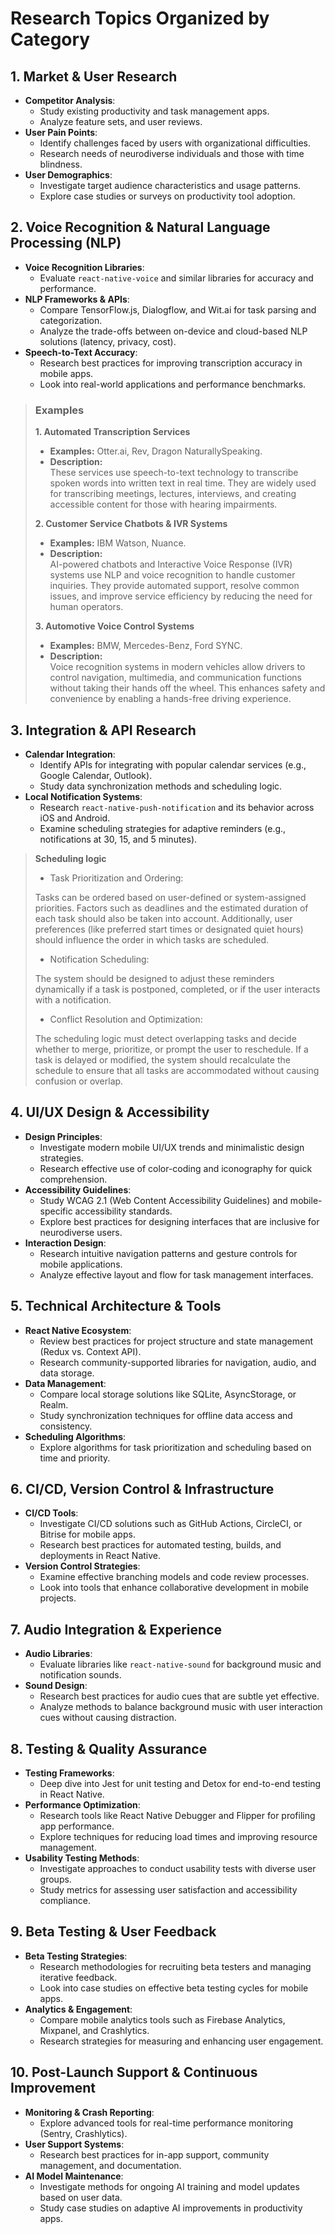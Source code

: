 # Research Topics Organized by Category

## 1. Market & User Research
- **Competitor Analysis**:  
  - Study existing productivity and task management apps.
  - Analyze feature sets, and user reviews.
- **User Pain Points**:  
  - Identify challenges faced by users with organizational difficulties.
  - Research needs of neurodiverse individuals and those with time blindness.
- **User Demographics**:  
  - Investigate target audience characteristics and usage patterns.
  - Explore case studies or surveys on productivity tool adoption.

## 2. Voice Recognition & Natural Language Processing (NLP)
- **Voice Recognition Libraries**:  
  - Evaluate `react-native-voice` and similar libraries for accuracy and performance.
- **NLP Frameworks & APIs**:  
  - Compare TensorFlow.js, Dialogflow, and Wit.ai for task parsing and categorization.
  - Analyze the trade-offs between on-device and cloud-based NLP solutions (latency, privacy, cost).
- **Speech-to-Text Accuracy**:  
  - Research best practices for improving transcription accuracy in mobile apps.
  - Look into real-world applications and performance benchmarks.  
> ### Examples
> **1. Automated Transcription Services**
> - **Examples:** Otter.ai, Rev, Dragon NaturallySpeaking.
> - **Description:**  
>   These services use speech-to-text technology to transcribe spoken words into written text in real time. They are widely used for transcribing meetings, lectures, interviews, and creating accessible content for those with hearing impairments.  
>
> **2. Customer Service Chatbots & IVR Systems**
> - **Examples:** IBM Watson, Nuance.
> - **Description:**  
  AI-powered chatbots and Interactive Voice Response (IVR) systems use NLP and voice recognition to handle customer inquiries. They provide automated support, resolve common issues, and improve service efficiency by reducing the need for human operators.
>
> **3. Automotive Voice Control Systems**
> - **Examples:** BMW, Mercedes-Benz, Ford SYNC.
> - **Description:**  
>   Voice recognition systems in modern vehicles allow drivers to control navigation, multimedia, and communication functions without taking their hands off the wheel. This enhances safety and convenience by enabling a hands-free driving experience.
>

## 3. Integration & API Research
- **Calendar Integration**:  
  - Identify APIs for integrating with popular calendar services (e.g., Google Calendar, Outlook).
  - Study data synchronization methods and scheduling logic.
- **Local Notification Systems**:  
  - Research `react-native-push-notification` and its behavior across iOS and Android.
  - Examine scheduling strategies for adaptive reminders (e.g., notifications at 30, 15, and 5 minutes).

> **Scheduling logic**
> - Task Prioritization and Ordering:
> 
> Tasks can be ordered based on user-defined or system-assigned priorities. Factors such as deadlines and the estimated duration of each task should also be taken into account. Additionally, user preferences (like preferred start times or designated quiet hours) should influence the order in which tasks are scheduled.
> - Notification Scheduling:
>
> The system should be designed to adjust these reminders dynamically if a task is postponed, completed, or if the user interacts with a notification.
> - Conflict Resolution and Optimization:
> 
> The scheduling logic must detect overlapping tasks and decide whether to merge, prioritize, or prompt the user to reschedule. If a task is delayed or modified, the system should recalculate the schedule to ensure that all tasks are accommodated without causing confusion or overlap.


## 4. UI/UX Design & Accessibility
- **Design Principles**:  
  - Investigate modern mobile UI/UX trends and minimalistic design strategies.
  - Research effective use of color-coding and iconography for quick comprehension.
- **Accessibility Guidelines**:  
  - Study WCAG 2.1 (Web Content Accessibility Guidelines) and mobile-specific accessibility standards.
  - Explore best practices for designing interfaces that are inclusive for neurodiverse users.
- **Interaction Design**:  
  - Research intuitive navigation patterns and gesture controls for mobile applications.
  - Analyze effective layout and flow for task management interfaces.

## 5. Technical Architecture & Tools
- **React Native Ecosystem**:  
  - Review best practices for project structure and state management (Redux vs. Context API).
  - Research community-supported libraries for navigation, audio, and data storage.
- **Data Management**:  
  - Compare local storage solutions like SQLite, AsyncStorage, or Realm.
  - Study synchronization techniques for offline data access and consistency.
- **Scheduling Algorithms**:  
  - Explore algorithms for task prioritization and scheduling based on time and priority.

## 6. CI/CD, Version Control & Infrastructure
- **CI/CD Tools**:  
  - Investigate CI/CD solutions such as GitHub Actions, CircleCI, or Bitrise for mobile apps.
  - Research best practices for automated testing, builds, and deployments in React Native.
- **Version Control Strategies**:  
  - Examine effective branching models and code review processes.
  - Look into tools that enhance collaborative development in mobile projects.

## 7. Audio Integration & Experience
- **Audio Libraries**:  
  - Evaluate libraries like `react-native-sound` for background music and notification sounds.
- **Sound Design**:  
  - Research best practices for audio cues that are subtle yet effective.
  - Analyze methods to balance background music with user interaction cues without causing distraction.

## 8. Testing & Quality Assurance
- **Testing Frameworks**:  
  - Deep dive into Jest for unit testing and Detox for end-to-end testing in React Native.
- **Performance Optimization**:  
  - Research tools like React Native Debugger and Flipper for profiling app performance.
  - Explore techniques for reducing load times and improving resource management.
- **Usability Testing Methods**:  
  - Investigate approaches to conduct usability tests with diverse user groups.
  - Study metrics for assessing user satisfaction and accessibility compliance.

## 9. Beta Testing & User Feedback
- **Beta Testing Strategies**:  
  - Research methodologies for recruiting beta testers and managing iterative feedback.
  - Look into case studies on effective beta testing cycles for mobile apps.
- **Analytics & Engagement**:  
  - Compare mobile analytics tools such as Firebase Analytics, Mixpanel, and Crashlytics.
  - Research strategies for measuring and enhancing user engagement.

## 10. Post-Launch Support & Continuous Improvement
- **Monitoring & Crash Reporting**:  
  - Explore advanced tools for real-time performance monitoring (Sentry, Crashlytics).
- **User Support Systems**:  
  - Research best practices for in-app support, community management, and documentation.
- **AI Model Maintenance**:  
  - Investigate methods for ongoing AI training and model updates based on user data.
  - Study case studies on adaptive AI improvements in productivity apps.
